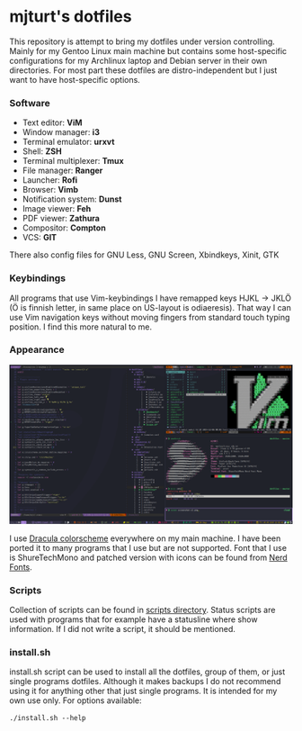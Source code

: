 # mjturt's dotfiles

This repository is attempt to bring my dotfiles under version controlling. Mainly for my Gentoo Linux main machine but contains some host-specific configurations for my Archlinux laptop and Debian server in their own directories. For most part these dotfiles are distro-independent but I just want to have host-specific options.

### Software

+ Text editor:          **ViM**
+ Window manager:       **i3**
+ Terminal emulator:    **urxvt**
+ Shell:                **ZSH**
+ Terminal multiplexer: **Tmux**
+ File manager:         **Ranger**
+ Launcher:             **Rofi**
+ Browser:              **Vimb**
+ Notification system:  **Dunst**
+ Image viewer:         **Feh**
+ PDF viewer:           **Zathura**
+ Compositor:           **Compton**
+ VCS:                  **GIT**

There also config files for GNU Less, GNU Screen, Xbindkeys, Xinit, GTK

### Keybindings

All programs that use Vim-keybindings I have remapped keys HJKL -> JKLÖ (Ö is finnish letter, in same place on US-layout is odiaeresis). That way I can use Vim navigation keys without moving fingers from standard touch typing position. I find this more natural to me.

### Appearance
![Screenshot](screenshots/screenshot.png?raw=true)

I use [Dracula colorscheme](https://github.com/dracula/dracula-theme) everywhere on my main machine. I have been ported it to many programs that I use but are not supported.
Font that I use is ShureTechMono and patched version with icons can be found from [Nerd Fonts](https://github.com/ryanoasis/nerd-fonts).

### Scripts

Collection of scripts can be found in [scripts directory](scripts). Status scripts are used with programs that for example have a statusline where show information. If I did not write a script, it should be mentioned.

### install.sh

install.sh script can be used to install all the dotfiles, group of them, or just single programs dotfiles. Although it makes backups I do not recommend using it for anything other that just single programs. It is intended for my own use only. For options available:
```
./install.sh --help
```
